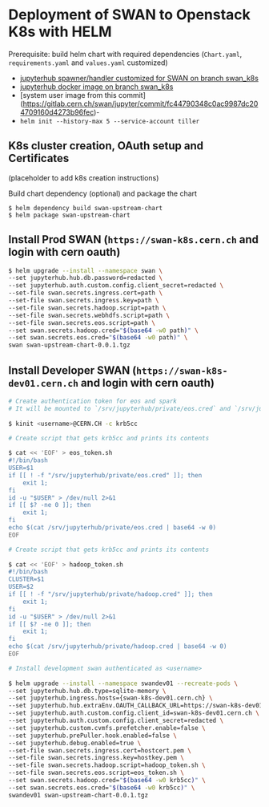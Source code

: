 # Deployment of SWAN to Openstack K8s with HELM

Prerequisite: build helm chart with required dependencies (`Chart.yaml`, `requirements.yaml` and `values.yaml` customized)
- [jupyterhub spawner/handler customized for SWAN on branch swan_k8s](https://gitlab.cern.ch/swan/jupyterhub/tree/swan_k8s)
- [jupyterhub docker image on branch swan_k8s](https://gitlab.cern.ch/swan/docker-images/jupyterhub/tree/swan_k8s)
- [system user image from this commit] (https://gitlab.cern.ch/swan/jupyter/commit/fc44790348c0ac9987dc204709160d4273b96fec)- 
- `helm init --history-max 5 --service-account tiller`

## K8s cluster creation, OAuth setup and Certificates

(placeholder to add k8s creation instructions)

Build chart dependency (optional) and package the chart

```
$ helm dependency build swan-upstream-chart
$ helm package swan-upstream-chart
```

## Install Prod SWAN (`https://swan-k8s.cern.ch` and login with cern oauth)

```bash
$ helm upgrade --install --namespace swan \
--set jupyterhub.hub.db.password=redacted \
--set jupyterhub.auth.custom.config.client_secret=redacted \
--set-file swan.secrets.ingress.cert=path \
--set-file swan.secrets.ingress.key=path \
--set-file swan.secrets.hadoop.script=path \
--set-file swan.secrets.webhdfs.script=path \
--set-file swan.secrets.eos.script=path \
--set swan.secrets.hadoop.cred="$(base64 -w0 path)" \
--set swan.secrets.eos.cred="$(base64 -w0 path)" \
swan swan-upstream-chart-0.0.1.tgz
```

## Install Developer SWAN (`https://swan-k8s-dev01.cern.ch` and login with cern oauth)

```bash
# Create authentication token for eos and spark
# It will be mounted to `/srv/jupyterhub/private/eos.cred` and `/srv/jupyterhub/private/hadoop.cred`
 
$ kinit <username>@CERN.CH -c krb5cc
```
```bash
# Create script that gets krb5cc and prints its contents
 
$ cat << 'EOF' > eos_token.sh
#!/bin/bash
USER=$1
if [[ ! -f "/srv/jupyterhub/private/eos.cred" ]]; then
    exit 1;
fi
id -u "$USER" > /dev/null 2>&1
if [[ $? -ne 0 ]]; then
    exit 1;
fi
echo $(cat /srv/jupyterhub/private/eos.cred | base64 -w 0)
EOF
```
```bash
# Create script that gets krb5cc and prints its contents
 
$ cat << 'EOF' > hadoop_token.sh
#!/bin/bash
CLUSTER=$1
USER=$2
if [[ ! -f "/srv/jupyterhub/private/hadoop.cred" ]]; then
    exit 1;
fi
id -u "$USER" > /dev/null 2>&1
if [[ $? -ne 0 ]]; then
    exit 1;
fi
echo $(cat /srv/jupyterhub/private/hadoop.cred | base64 -w 0)
EOF
```
```bash
# Install development swan authenticated as <username>
 
$ helm upgrade --install --namespace swandev01 --recreate-pods \
--set jupyterhub.hub.db.type=sqlite-memory \
--set jupyterhub.ingress.hosts={swan-k8s-dev01.cern.ch} \
--set jupyterhub.hub.extraEnv.OAUTH_CALLBACK_URL=https://swan-k8s-dev01.cern.ch/hub/oauth_callback \
--set jupyterhub.auth.custom.config.client_id=swan-k8s-dev01.cern.ch \
--set jupyterhub.auth.custom.config.client_secret=redacted \
--set jupyterhub.custom.cvmfs.prefetcher.enable=false \
--set jupyterhub.prePuller.hook.enabled=false \
--set jupyterhub.debug.enabled=true \
--set-file swan.secrets.ingress.cert=hostcert.pem \
--set-file swan.secrets.ingress.key=hostkey.pem \
--set-file swan.secrets.hadoop.script=hadoop_token.sh \
--set-file swan.secrets.eos.script=eos_token.sh \
--set swan.secrets.hadoop.cred="$(base64 -w0 krb5cc)" \
--set swan.secrets.eos.cred="$(base64 -w0 krb5cc)" \
swandev01 swan-upstream-chart-0.0.1.tgz
```
